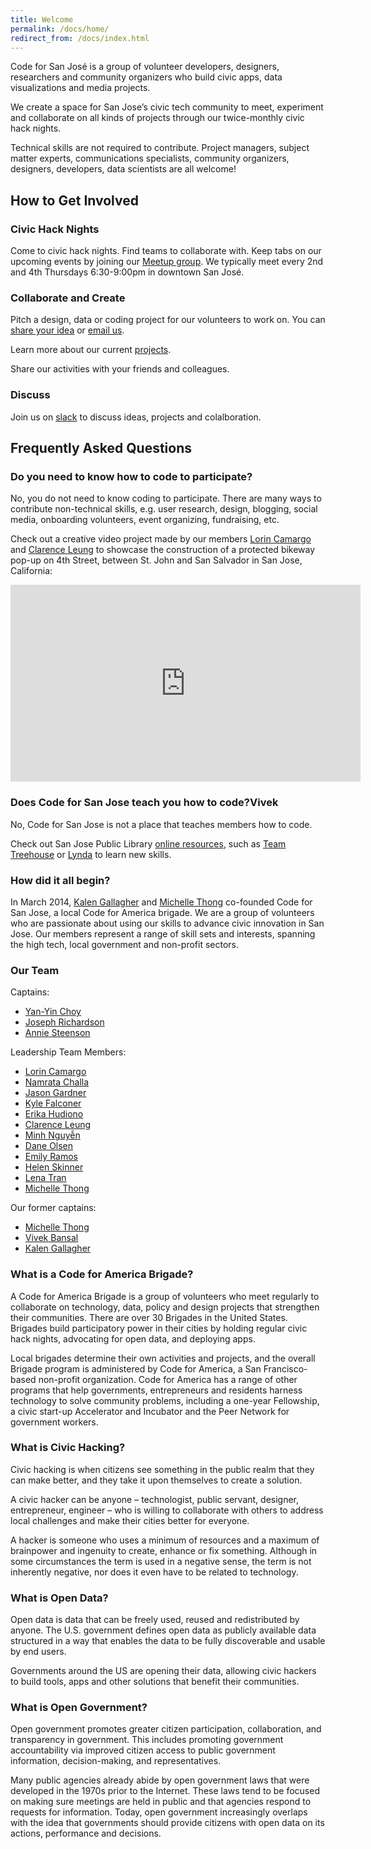 ```yaml
---
title: Welcome
permalink: /docs/home/
redirect_from: /docs/index.html
---
```


Code for San José is a group of volunteer developers, designers, researchers and community organizers who build civic apps, data visualizations and media projects. 

We create a space for San Jose’s civic tech community to meet, experiment and collaborate on all kinds of projects through our twice-monthly civic hack nights. 

Technical skills are not required to contribute. Project managers, subject matter experts, communications specialists, community organizers, designers, developers, data scientists are all welcome! 

## How to Get Involved

### Civic Hack Nights
Come to civic hack nights. Find teams to collaborate with. 
Keep tabs on our upcoming events by joining our [Meetup group](https://meetup.com/code-for-san-jose). 
We typically meet every 2nd and 4th Thursdays 6:30-9:00pm in downtown San José. 

### Collaborate and Create
Pitch a design, data or coding project for our volunteers to work on. You can [share your idea](https://github.com/codeforsanjose/Project-Ideas/issues) or <a href="mailto:codeforsanjose@gmail.com">email us</a>. 

Learn more about our current [projects](/docs/projects/).

Share our activities with your friends and colleagues.

### Discuss  
Join us on [slack](https://slackin-c4sj.herokuapp.com/) to discuss ideas, projects and colalboration. 
## Frequently Asked Questions

### Do you need to know how to code to participate? 
No, you do not need to know coding to participate. 
There are many ways to contribute non-technical skills, e.g. user research, design, blogging, social media, onboarding volunteers, event organizing, fundraising, etc.

Check out a creative video project made by our members [Lorin Camargo](https://www.linkedin.com/in/lorincamargo) and [Clarence Leung](https://github.com/clarle) to showcase the construction of a protected bikeway pop-up on 4th Street, between St. John and San Salvador in San Jose, California:
<iframe width="560" height="315" src="https://www.youtube.com/embed/y1rJJxqDo7Y" frameborder="0" allowfullscreen></iframe>

### Does Code for San Jose teach you how to code?Vivek
No, Code for San Jose is not a place that teaches members how to code. 

Check out San Jose Public Library [online resources](https://www.sjpl.org/blog/learn-how-code), such as [Team Treehouse](https://www.sjpl.org/treehouseaccount) or [Lynda](https://www.sjpl.org/eresource/lyndacom) to learn new skills. 

### How did it all begin? 
In March 2014, [Kalen Gallagher](https://www.linkedin.com/in/kalengallagher) and [Michelle Thong](https://www.linkedin.com/in/mthong) co-founded Code for San Jose, a local Code for America brigade. We are a group of volunteers who are passionate about using our skills to advance civic innovation in San Jose. Our members represent a range of skill sets and interests, spanning the high tech, local government and non-profit sectors. 

### Our Team

Captains:
- [Yan-Yin Choy](https://linkedin.com/in/yanyinchoy)
- [Joseph Richardson](https://www.linkedin.com/in/joseph-richardson-97206953//)
- [Annie Steenson](https://www.linkedin.com/in/anniesteenson/)

Leadership Team Members:
- [Lorin Camargo](https://www.linkedin.com/in/lorincamargo/)
- [Namrata Challa](https://www.linkedin.com/in/namratachalla/)
- [Jason Gardner](https://www.linkedin.com/in/jason-gardner-6b65b8bb/)
- [Kyle Falconer](https://www.linkedin.com/in/kylefalconer/)
- [Erika Hudiono](https://www.linkedin.com/in/erika-hudiono/)
- [Clarence Leung](https://github.com/clarle)
- [Minh Nguyễn](http://notes.1ec5.org/)
- [Dane Olsen](https://www.linkedin.com/in/danekolsen/)
- [Emily Ramos](https://www.linkedin.com/in/emilyannramos/)
- [Helen Skinner](https://www.linkedin.com/in/helen-skinner/)
- [Lena Tran](https://www.linkedin.com/in/lenatran4/)
- [Michelle Thong](https://www.linkedin.com/in/mthong/)

Our former captains: 
- [Michelle Thong](https://www.linkedin.com/in/mthong/)
- [Vivek Bansal](https://www.linkedin.com/in/3vivekb/)
- [Kalen Gallagher](https://www.linkedin.com/in/kalengallagher)

### What is a Code for America Brigade?
A Code for America Brigade is a group of volunteers who meet regularly to collaborate on technology, data, policy and design projects that strengthen their communities. There are over 30 Brigades in the United States. Brigades build participatory power in their cities by holding regular civic hack nights, advocating for open data, and deploying apps.

Local brigades determine their own activities and projects, and the overall Brigade program is administered by Code for America, a San Francisco-based non-profit organization. Code for America has a range of other programs that help governments, entrepreneurs and residents harness technology to solve community problems, including a one-year Fellowship, a civic start-up Accelerator and Incubator and the Peer Network for government workers.

### What is Civic Hacking?
Civic hacking is when citizens see something in the public realm that they can make better, and they take it upon themselves to create a solution.

A civic hacker can be anyone – technologist, public servant, designer, entrepreneur, engineer – who is willing to collaborate with others to address local challenges and make their cities better for everyone.

A hacker is someone who uses a minimum of resources and a maximum of brainpower and ingenuity to create, enhance or fix something. Although in some circumstances the term is used in a negative sense, the term is not inherently negative, nor does it even have to be related to technology.

### What is Open Data?
Open data is data that can be freely used, reused and redistributed by anyone. The U.S. government defines open data as publicly available data structured in a way that enables the data to be fully discoverable and usable by end users.

Governments around the US are opening their data, allowing civic hackers to build tools, apps and other solutions that benefit their communities.

### What is Open Government?
Open government promotes greater citizen participation, collaboration, and transparency in government. This includes promoting government accountability via improved citizen access to public government information, decision-making, and representatives.

Many public agencies already abide by open government laws that were developed in the 1970s prior to the Internet. These laws tend to be focused on making sure meetings are held in public and that agencies respond to requests for information. Today, open government increasingly overlaps with the idea that governments should provide citizens with open data on its actions, performance and decisions.
